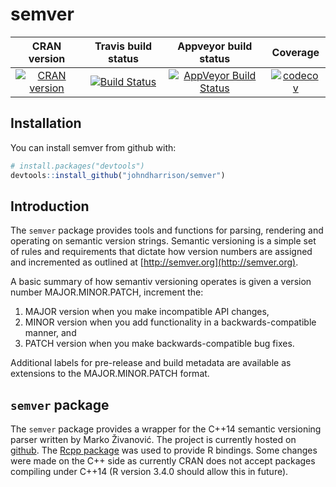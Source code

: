 semver
==========================
| CRAN version       | Travis build status   | Appveyor build status   | Coverage |
| :-------------: |:-------------:|:-------------:|:-------------:|
| [![CRAN version](http://www.r-pkg.org/badges/version/binman)](https://cran.r-project.org/package=binman)  | [![Build Status](https://travis-ci.org/johndharrison/semver.svg?branch=master)](https://travis-ci.org/johndharrison/semver) | [![AppVeyor Build Status](https://ci.appveyor.com/api/projects/status/github/johndharrison/semver?branch=master&svg=true)](https://ci.appveyor.com/project/johndharrison/semver) | [![codecov](https://codecov.io/gh/johndharrison/semver/branch/master/graph/badge.svg)](https://codecov.io/gh/johndharrison/semver)|

## Installation

You can install semver from github with:


``` r
# install.packages("devtools")
devtools::install_github("johndharrison/semver")
```


## Introduction

The `semver` package provides tools and functions for parsing, rendering 
and operating on semantic version strings. Semantic versioning is a simple 
set of rules and requirements that dictate how version numbers are 
assigned and incremented as outlined at [http://semver.org](http://semver.org).

A basic summary of how semantiv versioning operates is given a version number MAJOR.MINOR.PATCH, increment the:

1. MAJOR version when you make incompatible API changes,
2. MINOR version when you add functionality in a backwards-compatible manner, and
3. PATCH version when you make backwards-compatible bug fixes.

Additional labels for pre-release and build metadata are available as extensions to the MAJOR.MINOR.PATCH format.

## `semver` package

The `semver` package provides a wrapper for the C++14 semantic versioning parser
written by Marko Živanović. The project is currently hosted on 
[github](https://github.com/zmarko/semver). The [Rcpp package](https://github.com/RcppCore/Rcpp) was used to provide R bindings. Some 
changes were made on the C++ side as currently CRAN does not accept packages
compiling under C++14 (R version 3.4.0 should allow this in future).
